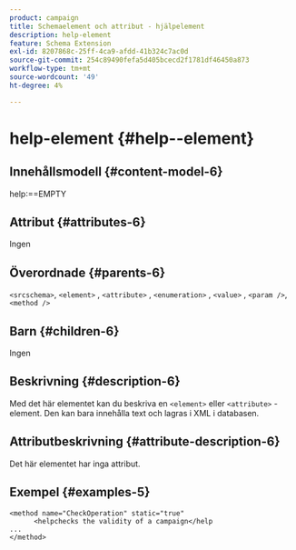 ```yaml
---
product: campaign
title: Schemaelement och attribut - hjälpelement
description: help-element
feature: Schema Extension
exl-id: 8207868c-25ff-4ca9-afdd-41b324c7ac0d
source-git-commit: 254c89490fefa5d405bcecd2f1781df46450a873
workflow-type: tm+mt
source-wordcount: '49'
ht-degree: 4%

---
```


# help-element {#help--element}


## Innehållsmodell {#content-model-6}

help:==EMPTY

## Attribut {#attributes-6}

Ingen

## Överordnade {#parents-6}

`<srcschema>`, `<element>`   ,   `<attribute>`    ,    `<enumeration>`     ,     `<value>`      ,     `<param />`,      `<method />`

## Barn {#children-6}

Ingen

## Beskrivning {#description-6}

Med det här elementet kan du beskriva en `<element>` eller `<attribute>`   -element. Den kan bara innehålla text och lagras i XML i databasen.

## Attributbeskrivning {#attribute-description-6}

Det här elementet har inga attribut.

## Exempel {#examples-5}

```
<method name="CheckOperation" static="true"
      <helpchecks the validity of a campaign</help
...
</method> 
```
